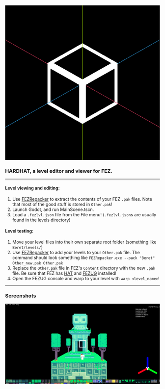 <p align="center">
  <img src="https://github.com/edinosma/Beret/blob/master/beret_logo.png?raw=true" />
</p>

### HARDHAT, a level editor and viewer for FEZ.
---
#### Level viewing and editing:
1. Use [FEZRepacker](https://github.com/FEZModding/FEZRepacker) to extract the contents of your FEZ `.pak` files. Note that most of the good stuff is stored in `Other.pak`!
2. Launch Godot, and run MainScene.tscn.
3. Load a `.fezlvl.json` file from the File menu! (`.fezlvl.json`s are usually found in the levels directory)

#### Level testing:
1. Move your level files into their own separate root folder (something like `Beret/levels/`)
1. Use [FEZRepacker](https://github.com/FEZModding/FEZRepacker) to add your levels to your `Other.pak` file. The command should look something like `FEZRepacker.exe --pack "Beret" Other_new.pak Other.pak`
2. Replace the `Other.pak` file in FEZ's `Content` directory with the new `.pak` file. Be sure that FEZ has [HAT](https://github.com/FEZModding/HAT) and [FEZUG](https://github.com/FEZModding/FEZUG) installed!
3. Open the FEZUG console and warp to your level with `warp <level_name>`!
---
### Screenshots
![Screenshot of level "OWL"](https://github.com/edinosma/Beret/blob/master/github/beret_screenshot.png?raw=true)
